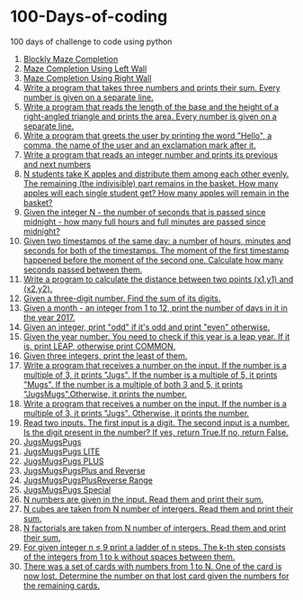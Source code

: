 # 100-Days-of-coding
100 days of challenge to code using python

1. [Blockly Maze Completion](level_10.md)
2. [Maze Completion Using Left Wall](HugLeft.md)
3. [Maze Completion Using Right Wall](HugRight.md)
4. [Write a program that takes three numbers and prints their sum. Every number is given on a separate line.](SumOfThreeNumber.md)
5. [Write a program that reads the length of the base and the height of a right-angled triangle and prints the area. Every number is given on a separate line.](AreaOfRightTriangle.md)
6. [Write a program that greets the user by printing the word "Hello", a comma, the name of the user and an exclamation mark after it.](HelloName.md)
7. [Write a program that reads an integer number and prints its previous and next numbers](Previous&NextNumber.md)
8. [N students take K apples and distribute them among each other evenly. The remaining (the indivisible) part remains in the basket. How many apples will each single student get? How many apples will remain in the basket?](AppleSharing.md)
9. [Given the integer N - the number of seconds that is passed since midnight - how many full hours and full minutes are passed since midnight?](Hours&Minutes.md)
10. [Given two timestamps of the same day: a number of hours, minutes and seconds for both of the timestamps. The moment of the first timestamp happened before the moment of the second one. Calculate how many seconds passed between them.](Two_timestamps.md)
11. [Write a program to calculate the distance between two points (x1,y1) and (x2,y2).](TwoPoints.md)
12. [Given a three-digit number. Find the sum of its digits.](SumOfThreeNumber.md)
13. [Given a month - an integer from 1 to 12, print the number of days in it in the year 2017.](DaysInMonth.md)
14. [Given an integer, print "odd" if it's odd and print "even" otherwise.](OddOrEven.md)
15. [Given the year number. You need to check if this year is a leap year. If it is, print LEAP, otherwise print COMMON.](LeapYear.md)
16. [Given three integers, print the least of them.](MinimumOfThreeNumbers.md)
17. [Write a program that receives a number on the input. If the number is a multiple of 3, it prints "Jugs". If the number is a multiple of 5, it prints "Mugs". If the number is a multiple of both 3 and 5, it prints "JugsMugs".Otherwise, it prints the number.](JugsMugsFor3&5.md)
18. [Write a program that receives a number on the input. If the number is a multiple of 3, it prints "Jugs". Otherwise, it prints the number.](JugsForThree.md)
19. [Read two inputs. The first input is a digit. The second input is a number. Is the digit present in the number? If yes, return True.If no, return False.](DigitInNumber.md)
20. [JugsMugsPugs](JugsMugsPugs.md)
21. [JugsMugsPugs LITE](JugsMugsPugsLite.md)
22. [JugsMugsPugs PLUS](JugsMugsPugsPlus.md)
23. [JugsMugsPugsPlus and Reverse](JugsMugsPugsPlus&Reverse.md)
24. [JugsMugsPugsPlusReverse Range](JugsMugsPugsPlusReverseRange.md)
25. [JugsMugsPugs Special](JugsMugsPugsSpecial.md)
26. [N numbers are given in the input. Read them and print their sum.](SumOfNumber.md)
27. [N cubes are taken from N number of intergers. Read them and print their sum.](SumOfCubes.md)
28. [N factorials are taken from N number of intergers. Read them and print their sum.](SumOfFactorials.md)
29. [For given integer n ≤ 9 print a ladder of n steps. The k-th step consists of the integers from 1 to k without spaces between them.](Ladder.md)
30. [There was a set of cards with numbers from 1 to N. One of the card is now lost. Determine the number on that lost card given the numbers for the remaining cards.](LostCard.md)
